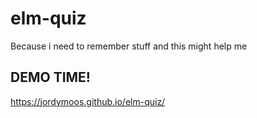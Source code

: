 # elm-quiz
Because i need to remember stuff and this might help me


## DEMO TIME!

https://jordymoos.github.io/elm-quiz/
